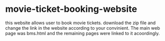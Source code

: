 # movie-ticket-booking-website
this website allows user to book movie tickets.
download the zip file and change the link in the website according to your convinient.
The main web page was bms.html
and the remaining pages were linked to it acoordingly.

